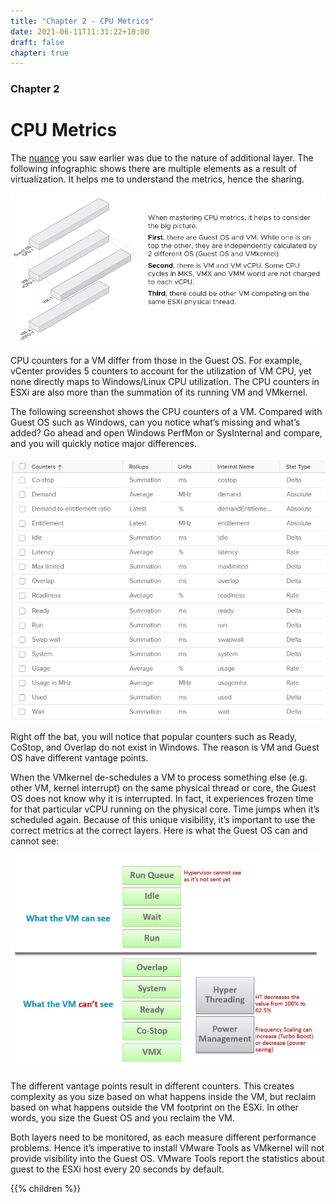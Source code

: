 ```yaml
---
title: "Chapter 2 - CPU Metrics"
date: 2021-06-11T11:31:22+10:00
draft: false
chapter: true
---
```


### Chapter 2

# CPU Metrics

The [nuance](/metrics/chapter-1-overview/2.1.1-nuances-in-metrics/) you saw earlier was due to the nature of additional layer. The following infographic shows there are multiple elements as a result of virtualization. It helps me to understand the metrics, hence the sharing.

![CPU layers](2.2-fig-1.png)

CPU counters for a VM differ from those in the Guest OS. For example, vCenter provides 5 counters to account for the utilization of VM CPU, yet none directly maps to Windows/Linux CPU utilization. The CPU counters in ESXi are also more than the summation of its running VM and VMkernel.

The following screenshot shows the CPU counters of a VM. Compared with Guest OS such as Windows, can you notice what’s missing and what’s added? Go ahead and open Windows PerfMon or SysInternal and compare, and you will quickly notice major differences.

![CPU counters of a VM](2.2-fig-2.png)

Right off the bat, you will notice that popular counters such as Ready, CoStop, and Overlap do not exist in Windows. The reason is VM and Guest OS have different vantage points.

When the VMkernel de-schedules a VM to process something else (e.g. other VM, kernel interrupt) on the same physical thread or core, the Guest OS does not know why it is interrupted. In fact, it experiences frozen time for that particular vCPU running on the physical core. Time jumps when it’s scheduled again. Because of this unique visibility, it’s important to use the correct metrics at the correct layers. Here is what the Guest OS can and cannot see:

![vm and hypervisor perspectives](2.2-fig-3.jpg)

The different vantage points result in different counters. This creates complexity as you size based on what happens inside the VM, but reclaim based on what happens outside the VM footprint on the ESXi. In other words, you size the Guest OS and you reclaim the VM.

Both layers need to be monitored, as each measure different performance problems. Hence it’s imperative to install VMware Tools as VMkernel will not provide visibility into the Guest OS. VMware Tools report the statistics about guest to the ESXi host every 20 seconds by default.

{{% children %}}